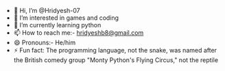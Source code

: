 - 👋 Hi, I’m @Hridyesh-07
- 👀 I’m interested in games and coding
- 🌱 I’m currently learning python
- 📫 How to reach me:- hridyeshb8@gmail.com
- 😄 Pronouns:- He/him
- ⚡ Fun fact: The programming language, not the snake, was named after the British comedy group "Monty Python's Flying Circus," not the reptile


<!---
Hridyesh-07/Hridyesh-07 is a ✨ special ✨ repository because its `README.md` (this file) appears on your GitHub profile.
You can click the Preview link to take a look at your changes.
--->
